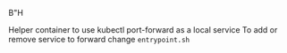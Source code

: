 B"H

Helper container to use kubectl port-forward as a local service
To add or remove service to forward change `entrypoint.sh`